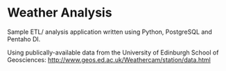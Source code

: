Weather Analysis
===========================

Sample ETL/ analysis application written using Python, PostgreSQL and Pentaho DI.

Using publically-available data from the University of Edinburgh School of Geosciences:
http://www.geos.ed.ac.uk/Weathercam/station/data.html

